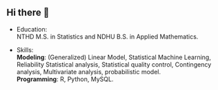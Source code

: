 ## Hi there 👋

- Education:  
  NTHD M.S. in Statistics and NDHU B.S. in Applied Mathematics.

- Skills:  
  **Modeling**: (Generalized) Linear Model, Statistical Machine Learning, Reliability Statistical analysis,
Statistical quality control, Contingency analysis, Multivariate analysis, probabilistic model.  
  **Programming**: R, Python, MySQL.



<!--
**ChiaHaoCheng/ChiaHaoCheng** is a ✨ _special_ ✨ repository because its `README.md` (this file) appears on your GitHub profile.

Here are some ideas to get you started:

- 🔭 I’m currently working on ...
- 🌱 I’m currently learning ...
- 👯 I’m looking to collaborate on ...
- 🤔 I’m looking for help with ...
- 💬 Ask me about ...
- 📫 How to reach me: ...
- 😄 Pronouns: ...
- ⚡ Fun fact: ...
-->
